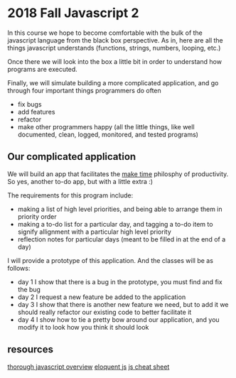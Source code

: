 # 2018 Fall Javascript 2

In this course we hope to become comfortable with the bulk of the javascript
language from the black box perspective. As in, here are all the things
javascript understands (functions, strings, numbers, looping, etc.)

Once there we will look into the box a little bit in order to understand how
programs are executed.

Finally, we will simulate building a more complicated application, and go
through four important things programmers do often

* fix bugs
* add features
* refactor
* make other programmers happy (all the little things, like well documented,
  clean, logged, monitored, and tested programs)

## Our complicated application

We will build an app that facilitates the [make time](https://www.amazon.com/dp/B078QSCM3V/ref=dp-kindle-redirect?_encoding=UTF8&btkr=1) philosphy of productivity. So yes, another to-do app, but with a little extra :)

The requirements for this program include:
* making a list of high level priorities, and being able to arrange them in
  priority order
* making a to-do list for a particular day, and tagging a to-do item to signify
  allignment with a particular high level priority
* reflection notes for particular days (meant to be filled in at the end of a
  day)


I will provide a prototype of this application. And the classes will be as
follows:

* day 1 I show that there is a bug in the prototype, you must find and fix the bug
* day 2 I request a new feature be added to the application
* day 3 I show that there is another new feature we need, but to add it we
  should really refactor our existing code to better facilitate it
* day 4 I show how to tie a pretty bow around our application, and you modify it
  to look how you think it should look


## resources
[thorough javascript overview](https://github.com/getify/You-Dont-Know-JS)
[eloquent js](https://eloquentjavascript.net/)
[js cheat sheet](https://htmlcheatsheet.com/js/)
